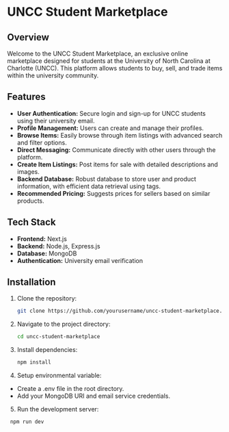 # UNCC Student Marketplace

## Overview

Welcome to the UNCC Student Marketplace, an exclusive online marketplace designed for students at the University of North Carolina at Charlotte (UNCC). This platform allows students to buy, sell, and trade items within the university community.

## Features

- **User Authentication:** Secure login and sign-up for UNCC students using their university email.
- **Profile Management:** Users can create and manage their profiles.
- **Browse Items:** Easily browse through item listings with advanced search and filter options.
- **Direct Messaging:** Communicate directly with other users through the platform.
- **Create Item Listings:** Post items for sale with detailed descriptions and images.
- **Backend Database:** Robust database to store user and product information, with efficient data retrieval using tags.
- **Recommended Pricing:** Suggests prices for sellers based on similar products.

## Tech Stack

- **Frontend:** Next.js
- **Backend:** Node.js, Express.js
- **Database:** MongoDB
- **Authentication:** University email verification

## Installation

1. Clone the repository:
   ```bash
   git clone https://github.com/yourusername/uncc-student-marketplace.git
   ```
2. Navigate to the project directory:
   ```bash
   cd uncc-student-marketplace
   ```
3. Install dependencies:
   ```bash
   npm install
   ```
4. Setup environmental variable:
  - Create a .env file in the root directory.
  - Add your MongoDB URI and email service credentials.
5. Run the development server:
  ```bash
   npm run dev
   ```
